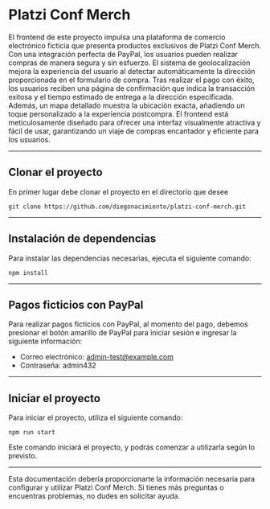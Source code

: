 # Platzi Conf Merch

El frontend de este proyecto impulsa una plataforma de comercio electrónico ficticia que presenta productos exclusivos de Platzi Conf Merch. Con una integración perfecta de PayPal, los usuarios pueden realizar compras de manera segura y sin esfuerzo. El sistema de geolocalización mejora la experiencia del usuario al detectar automáticamente la dirección proporcionada en el formulario de compra. Tras realizar el pago con éxito, los usuarios reciben una página de confirmación que indica la transacción exitosa y el tiempo estimado de entrega a la dirección especificada. Además, un mapa detallado muestra la ubicación exacta, añadiendo un toque personalizado a la experiencia postcompra. El frontend está meticulosamente diseñado para ofrecer una interfaz visualmente atractiva y fácil de usar, garantizando un viaje de compras encantador y eficiente para los usuarios.

---

## Clonar el proyecto

En primer lugar debe clonar el proyecto en el directorio que desee

`git clone https://github.com/diegonacimiento/platzi-conf-merch.git`

---

## Instalación de dependencias

Para instalar las dependencias necesarias, ejecuta el siguiente comando:

`npm install`

---

## Pagos ficticios con PayPal

Para realizar pagos ficticios con PayPal, al momento del pago, debemos presionar el botón amarillo de PayPal para iniciar sesión e ingresar la siguiente información:

- Correo electrónico: admin-test@example.com
- Contraseña: admin432

---

## Iniciar el proyecto

Para iniciar el proyecto, utiliza el siguiente comando:

`npm run start`

Este comando iniciará el proyecto, y podrás comenzar a utilizarla según lo previsto.

---

Esta documentación debería proporcionarte la información necesaria para configurar y utilizar Platzi Conf Merch. Si tienes más preguntas o encuentras problemas, no dudes en solicitar ayuda.
